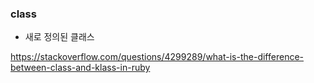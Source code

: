 ### class
- 새로 정의된 클래스 

https://stackoverflow.com/questions/4299289/what-is-the-difference-between-class-and-klass-in-ruby
